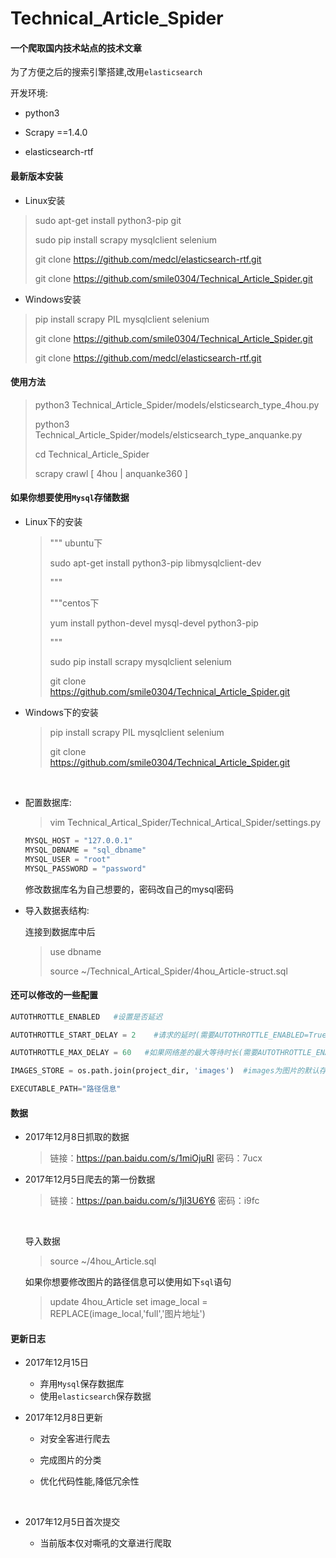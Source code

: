 # Technical_Article_Spider

#### 一个爬取国内技术站点的技术文章

为了方便之后的搜索引擎搭建,改用`elasticsearch`

开发环境:

- python3


- Scrapy ==1.4.0
- elasticsearch-rtf

#### 最新版本安装

- Linux安装

> sudo apt-get install python3-pip git
>
> sudo pip install scrapy mysqlclient selenium
>
> git clone https://github.com/medcl/elasticsearch-rtf.git
>
> git clone https://github.com/smile0304/Technical_Article_Spider.git

- Windows安装

>pip install scrapy PIL mysqlclient selenium
>
>git clone https://github.com/smile0304/Technical_Article_Spider.git
>
>git clone https://github.com/medcl/elasticsearch-rtf.git

#### 使用方法

> python3 Technical_Article_Spider/models/elsticsearch_type_4hou.py
>
> python3 Technical_Article_Spider/models/elsticsearch_type_anquanke.py
>
> cd Technical_Article_Spider
>
> scrapy crawl [ 4hou | anquanke360 ]

#### 如果你想要使用`Mysql`存储数据

- Linux下的安装

  > """ ubuntu下
  >
  > sudo apt-get install python3-pip libmysqlclient-dev
  >
  > """
  >
  > """centos下
  >
  > yum install python-devel mysql-devel python3-pip
  >
  > """
  >
  > sudo pip install scrapy mysqlclient selenium
  >
  > git clone https://github.com/smile0304/Technical_Article_Spider.git



- Windows下的安装

  > pip install scrapy PIL mysqlclient selenium
  >
  > git clone https://github.com/smile0304/Technical_Article_Spider.git

  ​

- 配置数据库:

  > vim Technical_Artical_Spider/Technical_Artical_Spider/settings.py

  ```python
  MYSQL_HOST = "127.0.0.1"
  MYSQL_DBNAME = "sql_dbname"
  MYSQL_USER = "root"
  MYSQL_PASSWORD = "password"
  ```

  修改数据库名为自己想要的，密码改自己的mysql密码

- 导入数据表结构:

  连接到数据库中后

  > use dbname
  >
  > source ~/Technical_Artical_Spider/4hou_Article-struct.sql



#### 还可以修改的一些配置

```python
AUTOTHROTTLE_ENABLED   #设置是否延迟

AUTOTHROTTLE_START_DELAY = 2	#请求的延时(需要AUTOTHROTTLE_ENABLED=True)

AUTOTHROTTLE_MAX_DELAY = 60   #如果网络差的最大等待时长(需要AUTOTHROTTLE_ENABLED=True)

IMAGES_STORE = os.path.join(project_dir, 'images')	#images为图片的默认存放地址

EXECUTABLE_PATH="路径信息"
```



#### 数据

- 2017年12月8日抓取的数据

  > 链接：https://pan.baidu.com/s/1miOjuRI 密码：7ucx


- 2017年12月5日爬去的第一份数据

  > 链接：https://pan.baidu.com/s/1jI3U6Y6 密码：i9fc

  ​

  导入数据

  > source ~/4hou_Article.sql

  如果你想要修改图片的路径信息可以使用如下`sql`语句

  > update 4hou_Article set image_local = REPLACE(image_local,'full','图片地址')

#### 更新日志

- 2017年12月15日
  - 弃用`Mysql`保存数据库
  - 使用`elasticsearch`保存数据


- 2017年12月8日更新
  - 对安全客进行爬去

  - 完成图片的分类

  - 优化代码性能,降低冗余性

    ​
- 2017年12月5日首次提交
  - 当前版本仅对嘶吼的文章进行爬取